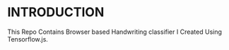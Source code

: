 # INTRODUCTION

This Repo Contains Browser based Handwriting classifier I Created Using Tensorflow.js.